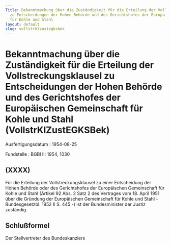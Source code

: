 ```yaml
---
Title: Bekanntmachung über die Zuständigkeit für die Erteilung der Vollstreckungsklausel
  zu Entscheidungen der Hohen Behörde und des Gerichtshofes der Europäischen Gemeinschaft
  für Kohle und Stahl
layout: default
slug: vollstrklzustegksbek
---
```


# Bekanntmachung über die Zuständigkeit für die Erteilung der Vollstreckungsklausel zu Entscheidungen der Hohen Behörde und des Gerichtshofes der Europäischen Gemeinschaft für Kohle und Stahl (VollstrKlZustEGKSBek)

Ausfertigungsdatum
:   1954-08-25

Fundstelle
:   BGBl II: 1954, 1030



## (XXXX)

Für die Erteilung der Vollstreckungsklausel zu einer Entscheidung der
Hohen Behörde oder des Gerichtshofes der Europäischen Gemeinschaft für
Kohle und Stahl (Artikel 92 Abs. 2 Satz 2 des Vertrages vom 18. April
1951 über die Gründung der Europäischen Gemeinschaft für Kohle und
Stahl - Bundesgesetzbl. 1952 II S. 445 -) ist der Bundesminister der
Justiz zuständig.


## Schlußformel

Der Stellvertreter des Bundeskanzlers


